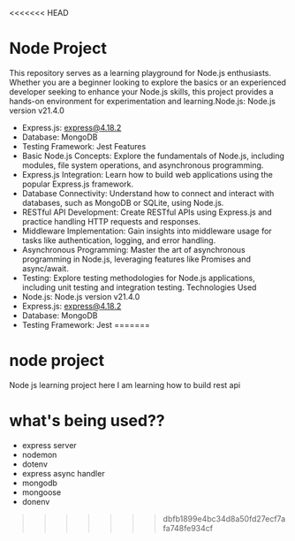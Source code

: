 <<<<<<< HEAD
# Node Project
This repository serves as a learning playground for Node.js enthusiasts. Whether you are a beginner looking to explore the basics or an experienced developer seeking to enhance your Node.js skills, this project provides a hands-on environment for experimentation and learning.Node.js:  Node.js version v21.4.0
* Express.js: express@4.18.2
* Database: MongoDB
* Testing Framework: Jest
Features
* Basic Node.js Concepts: Explore the fundamentals of Node.js, including modules, file system operations, and asynchronous programming.
* Express.js Integration: Learn how to build web applications using the popular Express.js framework.
* Database Connectivity: Understand how to connect and interact with databases, such as MongoDB or SQLite, using Node.js.
* RESTful API Development: Create RESTful APIs using Express.js and practice handling HTTP requests and responses.
* Middleware Implementation: Gain insights into middleware usage for tasks like authentication, logging, and error handling.
* Asynchronous Programming: Master the art of asynchronous programming in Node.js, leveraging features like Promises and async/await.
* Testing: Explore testing methodologies for Node.js applications, including unit testing and integration testing.
Technologies Used
* Node.js:  Node.js version v21.4.0
* Express.js: express@4.18.2
* Database: MongoDB
* Testing Framework: Jest
=======
# node project
Node js learning project here I am learning how to build rest api

# what's being used??
- express server
- nodemon
- dotenv
- express async handler
- mongodb
- mongoose
- donenv


>>>>>>> dbfb1899e4bc34d8a50fd27ecf7afa748fe934cf
